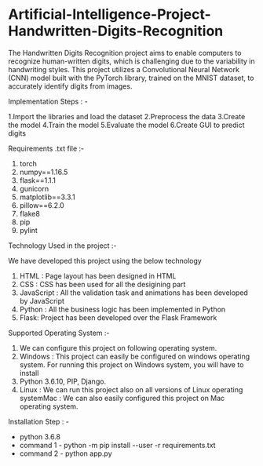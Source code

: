 # Artificial-Intelligence-Project-Handwritten-Digits-Recognition
The Handwritten Digits Recognition project aims to enable computers to recognize human-written digits, which is challenging due to the variability in handwriting styles.
This project utilizes a Convolutional Neural Network (CNN) model built with the PyTorch library, trained on the MNIST dataset, to accurately identify digits from images.

Implementation Steps : -

1.Import the libraries and load the dataset
2.Preprocess the data
3.Create the model
4.Train the model
5.Evaluate the model
6.Create GUI to predict digits

Requirements .txt file :-

1) torch
2) numpy==1.16.5
3) flask==1.1.1
4) gunicorn
5) matplotlib==3.3.1
6) pillow==6.2.0
7) flake8
8) pip
9) pylint
 

Technology Used in the project :-

We have developed this project using the below technology
1) HTML : Page layout has been designed in HTML
2) CSS : CSS has been used for all the desigining part
3) JavaScript : All the validation task and animations has been developed by JavaScript
4) Python : All the business logic has been implemented in Python
5) Flask: Project has been developed over the Flask Framework

Supported Operating System :-
1) We can configure this project on following operating system.
2) Windows : This project can easily be configured on windows operating system. For running this project on Windows system, you will have to install
3) Python 3.6.10, PIP, Django.
4) Linux : We can run this project also on all versions of Linux operating systemMac : We can also easily configured this project on Mac operating system.

Installation Step : -
- python 3.6.8
- command 1 - python -m pip install --user -r requirements.txt
- command 2 - python app.py
